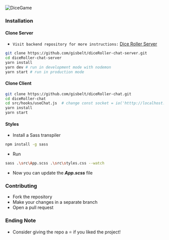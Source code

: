 ![DiceGame](https://gisbeltorres.tech/assets/gifs/diceRoller.gif)

### Installation

#### Clone Server
- `Visit backend repository for more instructions:` [Dice Roller Server](https://github.com/gisbelt/diceRoller-chat-server)
```sh
git clone https://github.com/gisbelt/diceRoller-chat-server.git
cd diceRoller-chat-server
yarn install
yarn dev # run in development mode with nodemon
yarn start # run in production mode
```
#### Clone Client 
```sh
git clone https://github.com/gisbelt/diceRoller-chat.git
cd diceRoller-chat
cd src/hooks/useChat.js  # change const socket = io('htttp://localhost:4000')
yarn install
yarn start
```
#### Styles
- Install a Sass transpiler 
```sh
npm install -g sass
```
- Run
```sh
sass .\src\App.scss .\src\styles.css --watch
```
- Now you can update the ***App.scss*** file

### Contributing
- Fork the repository
- Make your changes in a separate branch
- Open a pull request

### Ending Note
- Consider giving the repo a ⭐ if you liked the project!

